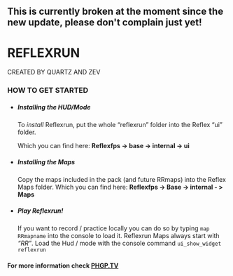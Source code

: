 ## This is currently broken at the moment since the new update, please don't complain just yet!

# REFLEXRUN
CREATED BY QUARTZ AND ZEV

### HOW TO GET STARTED

* ##### Installing the HUD/Mode

  To *install* Reflexrun, put the whole “reflexrun” folder into the Reflex “ui” folder.
  
  Which you can find here: **Reflexfps -> base -> internal -> ui**

* ##### Installing the Maps

  Copy the maps included in the pack (and future RRmaps) into the Reflex Maps folder.
  Which you can find here: **Reflexfps -> Base -> internal - > Maps**

* ##### Play Reflexrun!

  If you want to record / practice locally you can do so by typing `map RRmapname`
into the console to load it.
Reflexrun Maps always start with *“RR”*.
Load the Hud / mode with the console command
`ui_show_widget reflexrun`

#### For more information check [PHGP.TV](www.phgp.tv)
